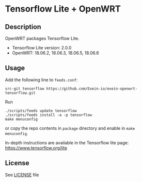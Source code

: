 # Tensorflow Lite + OpenWRT

## Description
OpenWRT packages Tensorflow Lite.


* Tensorflow Lite version: 2.0.0
* OpenWRT: 18.06.2, 18.06.3, 18.06.5, 18.06.6


## Usage

Add the following line to `feeds.conf`:
```
src-git tensorflow https://github.com/Exein-io/exein-openwrt-tensorflow.git
```

Run
```
./scripts/feeds update tensorflow
./scripts/feeds install -a -p tensorflow
make menuconfig
```

or copy the repo contents in `package` directory and enable in `make menuconfig`.


In-depth instructions are available in the Tensorflow lite page: https://www.tensorflow.org/lite



## License

See [LICENSE](LICENSE) file
